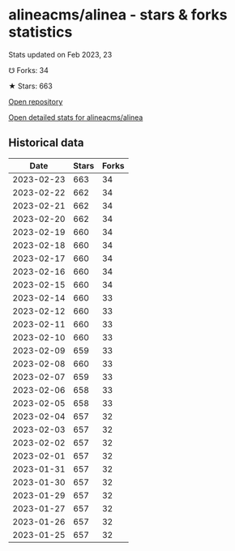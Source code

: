 # alineacms/alinea - stars & forks statistics

Stats updated on Feb 2023, 23

☋ Forks: 34

★ Stars: 663

[Open repository](https://github.com/alineacms/alinea)

[Open detailed stats for alineacms/alinea](https://reviewgithub.com/rep/alineacms/alinea)

## Historical data
| Date | Stars | Forks |
|------|-------|-------|
| 2023-02-23 | 663 | 34 | 
| 2023-02-22 | 662 | 34 | 
| 2023-02-21 | 662 | 34 | 
| 2023-02-20 | 662 | 34 | 
| 2023-02-19 | 660 | 34 | 
| 2023-02-18 | 660 | 34 | 
| 2023-02-17 | 660 | 34 | 
| 2023-02-16 | 660 | 34 | 
| 2023-02-15 | 660 | 34 | 
| 2023-02-14 | 660 | 33 | 
| 2023-02-12 | 660 | 33 | 
| 2023-02-11 | 660 | 33 | 
| 2023-02-10 | 660 | 33 | 
| 2023-02-09 | 659 | 33 | 
| 2023-02-08 | 660 | 33 | 
| 2023-02-07 | 659 | 33 | 
| 2023-02-06 | 658 | 33 | 
| 2023-02-05 | 658 | 33 | 
| 2023-02-04 | 657 | 32 | 
| 2023-02-03 | 657 | 32 | 
| 2023-02-02 | 657 | 32 | 
| 2023-02-01 | 657 | 32 | 
| 2023-01-31 | 657 | 32 | 
| 2023-01-30 | 657 | 32 | 
| 2023-01-29 | 657 | 32 | 
| 2023-01-27 | 657 | 32 | 
| 2023-01-26 | 657 | 32 | 
| 2023-01-25 | 657 | 32 | 

